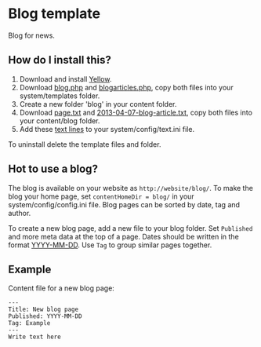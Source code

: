 Blog template
=============

Blog for news.

How do I install this?
----------------------
1. Download and install [Yellow](https://github.com/markseu/yellowcms/).  
2. Download [blog.php](blog.php?raw=true) and [blogarticles.php](blogarticles.php?raw=true), copy both files into your system/templates folder.  
3. Create a new folder 'blog' in your content folder.
4. Download [page.txt](page.txt?raw=true) and [2013-04-07-blog-article.txt](2013-04-07-blog-article.txt?raw=true), copy both files into your content/blog folder.
5. Add these [text lines](text.ini?raw=true) to your system/config/text.ini file.

To uninstall delete the template files and folder.

Hot to use a blog?
------------------
The blog is available on your website as `http://website/blog/`. To make the blog your home page, set `contentHomeDir = blog/` in your system/config/config.ini file. Blog pages can be sorted by date, tag and author. 

To create a new blog page, add a new file to your blog folder. Set `Published` and more meta data at the top of a page. Dates should be written in the format [YYYY-MM-DD](http://en.wikipedia.org/wiki/ISO_8601). Use `Tag` to group similar pages together.

Example
-------
Content file for a new blog page:

    ---
    Title: New blog page
    Published: YYYY-MM-DD
    Tag: Example
    ---
    Write text here